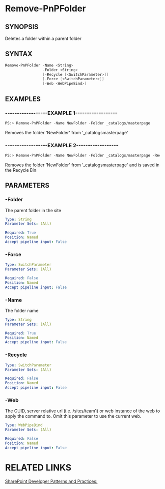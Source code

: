 # Remove-PnPFolder

## SYNOPSIS
Deletes a folder within a parent folder

## SYNTAX 

```powershell
Remove-PnPFolder -Name <String>
                 -Folder <String>
                 [-Recycle [<SwitchParameter>]]
                 [-Force [<SwitchParameter>]]
                 [-Web <WebPipeBind>]
```


## EXAMPLES

### ------------------EXAMPLE 1------------------
```powershell
PS:> Remove-PnPFolder -Name NewFolder -Folder _catalogs/masterpage
```

Removes the folder 'NewFolder' from '_catalogsmasterpage'

### ------------------EXAMPLE 2------------------
```powershell
PS:> Remove-PnPFolder -Name NewFolder -Folder _catalogs/masterpage -Recycle
```

Removes the folder 'NewFolder' from '_catalogsmasterpage' and is saved in the Recycle Bin

## PARAMETERS

### -Folder
The parent folder in the site

```yaml
Type: String
Parameter Sets: (All)

Required: True
Position: Named
Accept pipeline input: False
```

### -Force


```yaml
Type: SwitchParameter
Parameter Sets: (All)

Required: False
Position: Named
Accept pipeline input: False
```

### -Name
The folder name

```yaml
Type: String
Parameter Sets: (All)

Required: True
Position: Named
Accept pipeline input: False
```

### -Recycle


```yaml
Type: SwitchParameter
Parameter Sets: (All)

Required: False
Position: Named
Accept pipeline input: False
```

### -Web
The GUID, server relative url (i.e. /sites/team1) or web instance of the web to apply the command to. Omit this parameter to use the current web.

```yaml
Type: WebPipeBind
Parameter Sets: (All)

Required: False
Position: Named
Accept pipeline input: False
```

# RELATED LINKS

[SharePoint Developer Patterns and Practices:](http://aka.ms/sppnp)